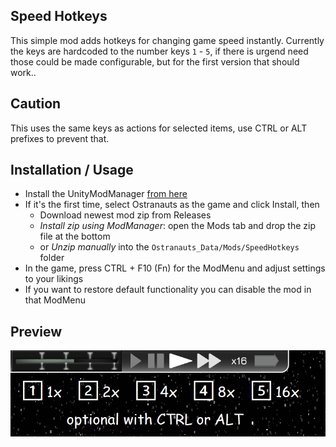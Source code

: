 ## Speed Hotkeys

This simple mod adds hotkeys for changing game speed instantly.
Currently the keys are hardcoded to the number keys `1` - `5`, if there is urgend need those could be made configurable, but for the first version that should work..

## Caution
This uses the same keys as actions for selected items, use CTRL or ALT prefixes to prevent that.


## Installation / Usage
- Install the UnityModManager [from here](https://www.nexusmods.com/site/mods/21?tab=files)
- If it's the first time, select Ostranauts as the game and click Install, then
  - Download newest mod zip from Releases
  - *Install zip using ModManager*: open the Mods tab and drop the zip file at the bottom
  - or *Unzip manually* into the `Ostranauts_Data/Mods/SpeedHotkeys` folder
- In the game, press CTRL + F10 (Fn) for the ModMenu and adjust settings to your likings
- If you want to restore default functionality you can disable the mod in that ModMenu

## Preview
![preview](preview.png "Preview")
